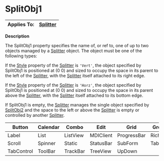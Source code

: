 




<h1 class="heading"><span class="name">SplitObj1</span></h1>

| Applies To: | [Splitter](./splitter.md) |
| --- | ---  |


**Description**


The SplitObj1 property specifies the name of, or ref to, one of up to two objects managed by a [Splitter](./splitter.md) object. The object must be one of the following types:


If the [Style](style.md) property of the [Splitter](./splitter.md) is `'Vert'`, the object specified by SplitObj1 is positioned at (0 0) and sized to occupy the space in its parent to the left of the [Splitter](./splitter.md), with the [Splitter](./splitter.md) itself attached to its right edge.


If the [Style](style.md) property of the [Splitter](./splitter.md) is `'Horz'`, the object specified by SplitObj1 is positioned at (0 0) and sized to occupy the space in its parent above the [Splitter](./splitter.md), with the [Splitter](./splitter.md) itself attached to its bottom edge.


If SplitObj1 is empty, the [Splitter](./splitter.md) manages the single object specified by [SplitObj2](splitobj2.md) and the space to the left or above the [Splitter](./splitter.md) is empty or controlled by another [Splitter](./splitter.md).



| Button | Calendar | Combo | Edit | Grid | Group |
| --- | --- | --- | --- | --- | ---  |
| Label | List | ListView | MDIClient | ProgressBar | RichEdit |
| Scroll | Spinner | Static | StatusBar | SubForm | TabBar |
| TabControl | ToolBar | TrackBar | TreeView | UpDown |  |


